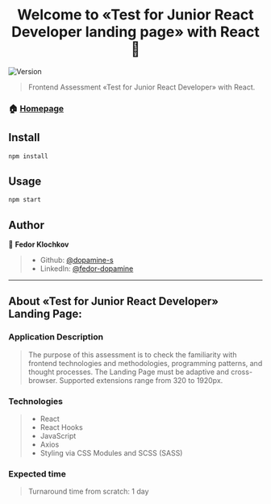 <h1 align="center">Welcome to «Test for Junior React Developer landing page» with React 👋</h1>
<p>
  <img alt="Version" src="https://img.shields.io/badge/version-0.1.0-blue.svg?cacheSeconds=2592000" />
</p>

> Frontend Assessment «Test for Junior React Developer» with React.

### 🏠 [Homepage](https://github.com/dopamine-s/test-for-junior-react-developer)

## Install

```sh
npm install
```

## Usage

```sh
npm start
```

## Author

👤 **Fedor Klochkov**

> - Github: [@dopamine-s](https://github.com/dopamine-s)
> - LinkedIn: [@fedor-dopamine](https://linkedin.com/in/fedor-dopamine)

---

## About «Test for Junior React Developer» Landing Page:

>

### Application Description

> The purpose of this assessment is to check the familiarity with frontend technologies and methodologies, programming patterns, and thought processes.
> The Landing Page must be adaptive and cross-browser. Supported extensions range from 320 to 1920px.

### Technologies

> - React
> - React Hooks
> - JavaScript
> - Axios
> - Styling via CSS Modules and SCSS (SASS)

### Expected time

> Turnaround time from scratch: 1 day
